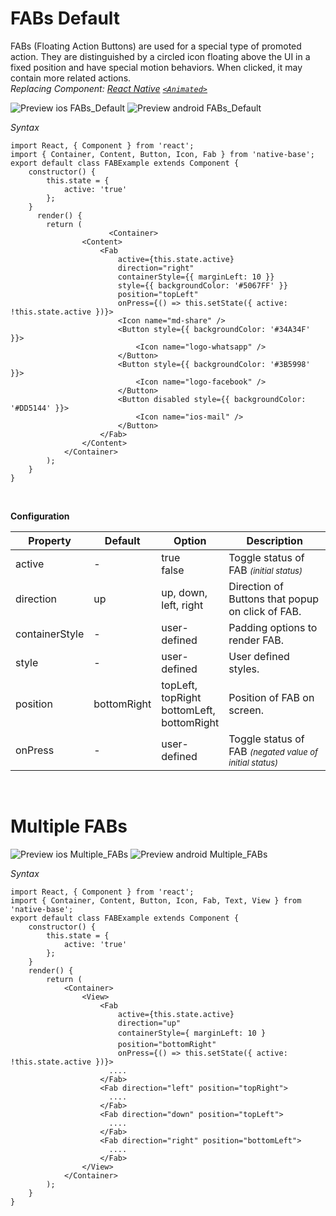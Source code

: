 # FABs Default

FABs (Floating Action Buttons) are used for a special type of promoted action. They are distinguished by a circled icon floating above the UI in a fixed position and have special motion behaviors. When clicked, it may contain more related actions.<br />
*Replacing Component: [React Native](https://facebook.github.io/react-native/) [<code>&lt;Animated></code>](http://facebook.github.io/react-native/docs/animated.html)*

![Preview ios FABs_Default](https://github.com/GeekyAnts/NativeBase-KitchenSink/raw/master/screenshots/ios/singleFAB.gif)
![Preview android FABs_Default](https://github.com/GeekyAnts/NativeBase-KitchenSink/raw/master/screenshots/android/single-FAB.gif)

*Syntax*

<pre class="line-numbers"><code class="language-jsx">import React, { Component } from 'react';
import { Container, Content, Button, Icon, Fab } from 'native-base';
export default class FABExample extends Component {
    constructor() {
        this.state = {
            active: 'true'
        };
    }
      render() {
        return (  
                      &lt;Container>
                &lt;Content>
                    &lt;Fab
                        active={this.state.active}
                        direction="right"
                        containerStyle=&#123;{ marginLeft: 10 }}
                        style=&#123;{ backgroundColor: '#5067FF' }}
                        position="topLeft"
                        onPress={() => this.setState({ active: !this.state.active })}>
                        &lt;Icon name="md-share" />
                        &lt;Button style=&#123;{ backgroundColor: '#34A34F' }}>
                            &lt;Icon name="logo-whatsapp" />
                        &lt;/Button>
                        &lt;Button style=&#123;{ backgroundColor: '#3B5998' }}>
                            &lt;Icon name="logo-facebook" />
                        &lt;/Button>
                        &lt;Button disabled style=&#123;{ backgroundColor: '#DD5144' }}>
                            &lt;Icon name="ios-mail" />
                        &lt;/Button>
                    &lt;/Fab>
                &lt;/Content>
            &lt;/Container>
        );
    }
}</code></pre><br />

**Configuration**

<table class = "table table-bordered">
        <thead>
            <tr>
                <th>Property</th>
                <th>Default</th>
                <th>Option</th>
                <th width="50%">
                    Description
                </th>
            </tr>
        </thead>
        <tbody>
            <tr>
                <td>active</td>
                <td> - </td>
                <td>
                    true<br />
                    false
                </td>
                <td>
                    Toggle status of FAB
                    <font size="2">
                        <i>
                            (initial status)
                        </i>
                    </font>
                </td>
            </tr>
            <tr>
                <td>direction</td>
                <td>up</td>
                <td>
                    up, down, left, right
                </td>
                <td>Direction of Buttons that popup on click of FAB.</td>
            </tr>
            <tr>
                <td>containerStyle</td>
                <td> - </td>
                <td>user-defined</td>
                <td>Padding options to render FAB.</td>
            </tr>
            <tr>
                <td>style</td>
                <td> - </td>
                <td>user-defined</td>
                <td>User defined styles.</td>
            </tr>
            <tr>
                <td>position</td>
                <td>bottomRight</td>
                <td>
                    topLeft, topRight<br />
                    bottomLeft, bottomRight<br />
                </td>
                <td>Position of FAB on screen.</td>
            </tr>
            <tr>
                <td>onPress</td>
                <td> - </td>
                <td>user-defined</td>
                <td>
                    Toggle status of FAB
                    <font size="2">
                        <i>
                            (negated value of initial status)
                        </i>
                    </font>
                </td>
            </tr>
        </tbody>
    </table><br />

# Multiple FABs

![Preview ios Multiple_FABs](https://github.com/GeekyAnts/NativeBase-KitchenSink/raw/master/screenshots/ios/multipleFABs.gif)
![Preview android Multiple_FABs](https://github.com/GeekyAnts/NativeBase-KitchenSink/raw/master/screenshots/android/multiple-FAB.gif)

*Syntax*

<pre class="line-numbers"><code class="language-jsx">import React, { Component } from 'react';
import { Container, Content, Button, Icon, Fab, Text, View } from 'native-base';
​export default class FABExample extends Component {
    constructor() {
        this.state = {
            active: 'true'
        };
    }
    render() {
        return (
            &lt;Container>
                &lt;View>
                    &lt;Fab
                        active={this.state.active}
                        direction="up"
                        containerStyle={ marginLeft: 10 }
                        position="bottomRight"
                        onPress={() => this.setState({ active: !this.state.active })}>
                      ....
                    &lt;/Fab>
                    &lt;Fab direction="left" position="topRight">
                      ....
                    &lt;/Fab>
                    &lt;Fab direction="down" position="topLeft">
                      ....
                    &lt;/Fab>
                    &lt;Fab direction="right" position="bottomLeft">
                      ....
                    &lt;/Fab>
                &lt;/View>
            &lt;/Container>
        );
    }
}</code></pre><br />
